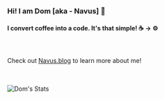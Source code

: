 ### Hi! I am Dom [aka - Navus] 👋
#### I convert coffee into a code. It's that simple! ☕ -> ⚙️

<br/><br/>
Check out [Navus.blog](https://Navus.blog) to learn more about me! 

<br/><br/>
![Dom's Stats](https://github-readme-stats.vercel.app/api?username=Navusas&theme=midnight-purple&show_icons=true&count_private=true)
